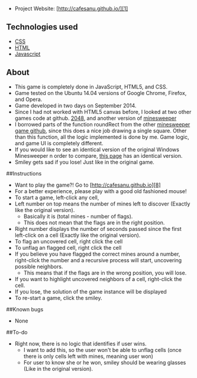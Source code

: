     
- Project Website: [http://cafesanu.github.io/][1]

## Technologies used
- [CSS][6]
- [HTML][7]
- [Javascript][2]


## About
* This game is completely done in JavaScript, HTML5, and CSS.
* Game tested on the Ubuntu 14.04 versions of Google Chrome, Firefox, and Opera.
* Game developed in two days on September 2014.
* Since I had not worked with HTML5 canvas before, I looked at two other games code at github. [2048][3], and another version of [minesweeper][4]
* I borrowed parts of the function roundRect from the other [minesweeper game github][4], since this does a nice job drawing a single square. Other than this function, all the logic implemented is done by me. Game logic, and game UI is completely different.
* If you would like to see an identical version of the original Windows Minesweeper n order to compare, [this page][5] has an identical version.
* Smiley gets sad if you lose! Just like in the original game.

##Instructions
* Want to play the game?! Go to [http://cafesanu.github.io][8]
* For a better experience, please play with a good old fashioned mouse!
* To start a game, left-click any cell,
* Left number on top means the number of mines left to discover (Exactly like the original version). 
  * Basically it is (total mines - number of flags). 
  * This does not mean that the flags are in the right  position.
* Right number displays the number of seconds passed since the first left-click on a cell (Exactly like the original version).
* To flag an uncovered cell, right click the cell
* To unflag an flagged cell, right click the cell
* If you believe you have flagged the correct mines around a number, right-click the number and a recursive process will start, uncovering possible neighbors.
  * This means that if the flags are in the wrong position, you will lose.
* If you want to highlight uncovered neighbors of a cell, right-click the cell.
* If you lose, the solution of the game instance will be displayed
* To re-start a game, click the smiley.

##Known bugs
* None

##To-do
* Right now, there is no logic that identifies if user wins.
  * I want to add this, so the user won't be able to unflag cells (once there is only cells left with mines, meaning user won)
  * For user to know she or he won, smiley should be wearing glasses (Like in the original version).



[1]: http://cafesanu.github.io/
[2]: http://www.w3schools.com/js/
[3]: https://github.com/gabrielecirulli/2048
[4]: https://github.com/Joeynoh/HTML5-Minesweeper/
[5]: http://minesweeperonline.com/
[6]: http://www.w3.org/Style/CSS/Overview.en.html
[7]: http://www.w3.org/
[8]: http://cafesanu.github.io/